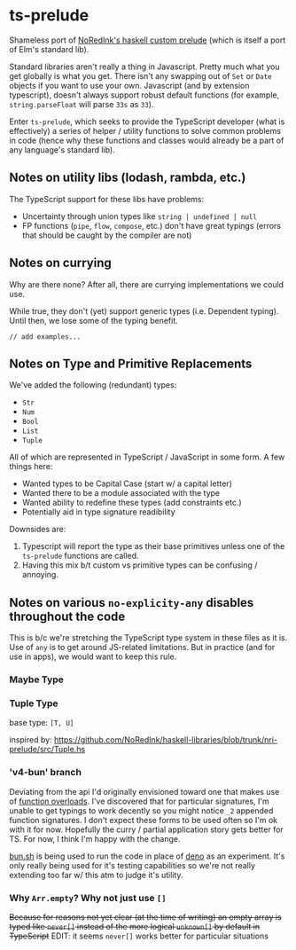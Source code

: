 # ts-prelude
Shameless port of [NoRedInk's haskell custom prelude](https://github.com/NoRedInk/haskell-libraries/blob/trunk/nri-prelude)
(which is itself a port of Elm's standard lib).  

Standard libraries aren't really a thing in Javascript.
Pretty much what you get globally is what you get.
There isn't any swapping out of `Set` or `Date` objects if you
want to use your own. Javascript (and by extension typescript),
doesn't always support robust default functions (for example,
`string.parseFloat` will parse `33s` as `33`).  

Enter `ts-prelude`, which seeks to provide the TypeScript developer
(what is effectively) a series of helper / utility functions to solve
common problems in code (hence why these functions and classes
would already be a part of any language's standard lib).  

## Notes on utility libs (lodash, rambda, etc.)
The TypeScript support for these libs have problems:

* Uncertainty through union types like `string | undefined | null`
* FP functions (`pipe`, `flow`, `compose`, etc.) don't have great
  typings (errors that should be caught by the compiler are not)


## Notes on currying
Why are there none? After all, there are currying implementations we could use.  

While true, they don't (yet) support generic types (i.e. Dependent typing).
Until then, we lose some of the typing benefit.  

`// add examples...`

## Notes on Type and Primitive Replacements
We've added the following (redundant) types:
* `Str`
* `Num`
* `Bool`
* `List`
* `Tuple`

All of which are represented in TypeScript / JavaScript in some form.
A few things here:  

* Wanted types to be Capital Case (start w/ a capital letter)
* Wanted there to be a module associated with the type
* Wanted ability to redefine these types (add constraints etc.)
* Potentially aid in type signature readibility

Downsides are:  

1. Typescript will report the type as their base primitives
   unless one of the `ts-prelude` functions are called.
2. Having this mix b/t custom vs primitive types can be confusing / 
   annoying.

## Notes on various `no-explicity-any` disables throughout the code
This is b/c we're stretching the TypeScript type system in these files
as it is. Use of `any` is to get around JS-related limitations.
But in practice (and for use in apps), we would want to keep this rule.

### Maybe Type

### Tuple Type

base type: `[T, U]`

inspired by: 
https://github.com/NoRedInk/haskell-libraries/blob/trunk/nri-prelude/src/Tuple.hs

### 'v4-bun' branch
Deviating from the api I'd originally envisioned toward one that makes use of [function overloads](https://www.typescriptlang.org/docs/handbook/2/functions.html#overload-signatures-and-the-implementation-signature).
I've discovered that for particular signatures, I'm unable to get typings to work decently so you might notice `_2` appended function signatures.
I don't expect these forms to be used often so I'm ok with it for now. Hopefully the curry / partial application story gets better for TS.
For now, I think I'm happy with the change.

[bun.sh](https://bun.sh) is being used to run the code in place of [deno](https://deno.land) as an experiment. It's only really being used for it's testing capabilities so we're not really extending too far w/ this atm to judge it's utility.

### Why `Arr.empty`? Why not just use `[]`
~~Because for reasons not yet clear (at the time of writing) an empty array is typed like `never[]` instead of the more logical `unknown[]` by default in TypeScript~~
EDIT: it seems `never[]` works better for particular situations
